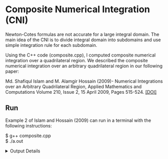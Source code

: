 
# Composite Numerical Integration (CNI)

Newton-Cotes formulas are not accurate for a large integral domain. The main idea of the CNI is to divide integral domain into subdomains and use simple integration rule for each subdomain. 

Using the C++ code (composite.cpp), I computed composite numerical integration over a quadrilateral region. We described the composite numerical integration over an arbitrary quadrilateral region in our following paper: 

Md. Shafiqul Islam and M. Alamgir Hossain (2009)- Numerical Integrations over an Arbitrary Quadrilateral Region, Applied Mathematics and Computations Volume 210, Issue 2, 15 April 2009, Pages 515-524. [[DOI]](https://doi.org/10.1016/j.amc.2009.01.030)


## Run
Example 2 of Islam and Hossain (2009) can run in a terminal with the following instructions: 

$ g++ composite.cpp<br>
$ ./a.out


<details>
<summary> Output Details </summary>

Enter the order of Gauss Legendre Quadrature rule: 3

|	$C_k$            |	$X_k$              | $Y_k$              |
|:-----------------|:--------------------|:-------------------|	
|0.154320987654321 |	-0.874596669241483 |  0.674596669241483 |
|0.151284361822039 |	-0.443649167310371 |	0.330947501931112 |
|0.034784464623228 |	-0.012701665379258 |	-0.012701665379258|
|0.342542798671788 |	-0.830947501931112 |	-0.056350832689629|
|0.395061728395062 |	-0.250000000000000 |	-0.250000000000000|
|0.151284361822039 |	0.330947501931112  |	-0.443649167310371|
|0.273857510685414 |	-0.787298334620741 |	-0.787298334620741|
|0.342542798671788 |	-0.056350832689629 |	-0.830947501931112|
|0.154320987654321 |	0.674596669241483  |	-0.874596669241483|

Enter the value of n (between 1 and 50) then discretise T into $4\times n^2$ triangle:10

|$4\times n^2$|		Result           |
|:-------|:--------------------|
|4 x 1^2 |  14.991195582852475 |
|4 x 2^2 |  19.267674833364271 |
|4 x 3^2 | 	20.238201270672942 |
|4 x 4^2 |	20.562029516588154 |
|4 x 5^2 |	20.693999549518534 |
|4 x 6^2 |  20.755006700820118 |
|4 x 7^2 |  20.785863805737211 |
|4 x 8^2 |  20.802577184929046 |
|4 x 9^2 |  20.812134862867111 |
|4 x 10^2|	20.817848407116379 |

</details>

